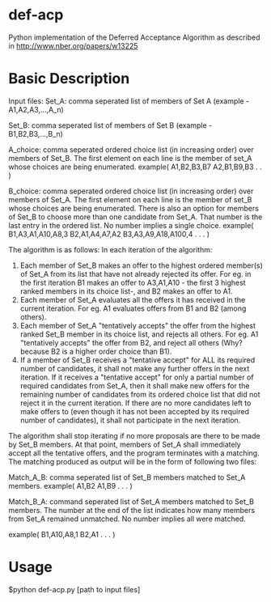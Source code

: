 # def-acp
Python implementation of the Deferred Acceptance Algorithm as described in http://www.nber.org/papers/w13225

# Basic Description
Input files: 
Set_A: comma seperated list of members of Set A (example - A1,A2,A3,...,A_n)

Set_B: comma seperated list of members of Set B (example - B1,B2,B3,...,B_n)

A_choice: comma seperated ordered choice list (in increasing order) over members of Set_B. The first element on each line is the member of set_A whose choices are being enumerated.
example(
A1,B2,B3,B7
A2,B1,B9,B3
.
.
)

B_choice: comma seperated ordered choice list (in increasing order) over members of Set_A. The first element on each line is the member of set_B whose choices are being enumerated. There is also an option for members of Set_B to choose more than one candidate from Set_A. That number is the last entry in the ordered list. No number implies a single choice.
example(
B1,A3,A1,A10,A8,3
B2,A1,A4,A7,A2
B3,A3,A9,A18,A100,4
.
.
.
)

The algorithm is as follows:
In each iteration of the algorithm:
1. Each member of Set_B makes an offer to the highest ordered member(s) of Set_A from its list that have not already rejected its offer. For eg. in the first iteration B1 makes an offer to A3,A1,A10 - the first 3 highest ranked members in its choice list-, and B2 makes an offer to A1.
2. Each member of Set_A evaluates all the offers it has received in the current iteration. For eg. A1 evaluates offers from B1 and B2 (among others). 
3. Each member of Set_A "tentatively accepts" the offer from the highest ranked Set_B member in its choice list, and rejects all others. For eg. A1 "tentatively accepts" the offer from B2, and reject all others (Why? because B2 is a higher order choice than B1).
4. If a member of Set_B receives a "tentative accept" for ALL its required number of candidates, it shall not make any further offers in the next iteration. If it receives a "tentative accept" for only a partial number of required candidates from Set_A, then it shall make new offers for the remaining number of candidates from its ordered choice list that did not reject it in the current iteration. If there are no more candidates left to make offers to (even though it has not been accepted by its required number of candidates), it shall not participate in the next iteration.

The algorithm shall stop iterating if no more proposals are there to be made by Set_B members. At that point, members of Set_A shall immediately accept all the tentative offers, and the program terminates with a matching. The matching produced as output will be in the form of following two files:

Match_A_B: comma seperated list of Set_B members matched to Set_A members.
example(
A1,B2
A1,B9
.
.
.
)

Match_B_A: command seperated list of Set_A members matched to Set_B members. The number at the end of the list indicates how many members from Set_A remained unmatched. No number implies all were matched.

example(
B1,A10,A8,1
B2,A1
.
.
.
)

# Usage
$python def-acp.py [path to input files]

